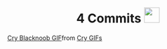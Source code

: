 <h1 align="center"><b>4 Commits </b><img src="https://tenor.com/view/cry-blacknoob-waah-wah-ueee-gif-3513992683220693199" width="35"></h1>
<div class="tenor-gif-embed" data-postid="3513992683220693199" data-share-method="host" data-aspect-ratio="1.09091" data-width="100%"><a href="https://tenor.com/view/cry-blacknoob-waah-wah-ueee-gif-3513992683220693199">Cry Blacknoob GIF</a>from <a href="https://tenor.com/search/cry-gifs">Cry GIFs</a></div> <script type="text/javascript" async src="https://tenor.com/embed.js"></script>

<!--
**DJ-RV/DJ-RV** is a ✨ _special_ ✨ repository because its `README.md` (this file) appears on your GitHub profile.

Here are some ideas to get you started:

- 🔭 I’m currently working on ...
- 🌱 I’m currently learning ...
- 👯 I’m looking to collaborate on ...
- 🤔 I’m looking for help with ...
- 💬 Ask me about ...
- 📫 How to reach me: ...
- 😄 Pronouns: ...
- ⚡ Fun fact: ...
-->
